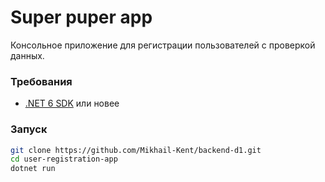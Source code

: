 # Super puper app

Консольное приложение для регистрации пользователей с проверкой данных.

### Требования
- [.NET 6 SDK](https://dotnet.microsoft.com/download) или новее

### Запуск
```bash
git clone https://github.com/Mikhail-Kent/backend-d1.git
cd user-registration-app
dotnet run